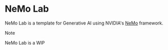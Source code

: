 # NeMo Lab

NeMo Lab is a template for Generative AI using NVIDIA's [NeMo](https://docs.nvidia.com/nemo-framework/user-guide/latest/overview.html) framework.

> [!NOTE]
> NeMo Lab is a WIP
